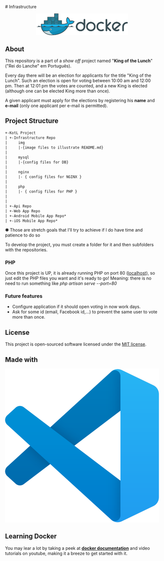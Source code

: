 <link rel="stylesheet" href="assets/project.css">
# Infrastructure

<p align="center"><img src="assets/docker_logo.svg" width="300" alt="This project uses Docker" /></p>

## About

This repository is a part of a _show off_ project named "**King of the Lunch**"
("Rei do Lanche" em Português).

Every day there will be an election for applicants for the title "King of the Lunch". Such an election is open for voting between 10:00 am and 12:00 pm. Then at 12:01 pm the votes are counted, and a new King is elected (although one can be elected King more than once).

A given applicant must apply for the elections by registering his **name** and **e-mail** (only one applicant per e-mail is permitted).

## Project Structure

```
+-KotL Project
| +-Infrastructure Repo
|     img
|     |-{image files to illustrate README.md}
|
|     mysql
|     |-{config files for DB}
|
|     nginx
|     |- { config files for NGINX }
|
|     php
|     |- { config files for PHP }
|
|
| +-Api Repo
| +-Web App Repo
| +-Android Mobile App Repo*
| +-iOS Mobile App Repo*
```

**✱** Those are stretch goals that I'll try to achieve if I do have time and patience to do so

To develop the project, you must create a folder for it and then subfolders with the repositories.

### PHP
Once this project is UP, it is already running PHP on port 80 ([localhost](http://localhost)), so just edit the PHP files you want and it's ready to go! Meaning: there is no need to run something like _php artisan serve --port=80_

### Future features

* Configure application if it should open voting in now work days.
* Ask for some id (email, Facebook id,...) to prevent the same user to vote more than once.


## License

This project is open-sourced software licensed under the [MIT license](https://opensource.org/licenses/MIT).

## Made with

<p align="center"><a href="https://code.visualstudio.com/" target="_blank"><img src="assets/vscode_icon.svg"/></a></p>

## Learning Docker

You may lear a lot by taking a peek at **[docker documentation](https://docs.docker.com/)** and video tutorials on youtube, making it a breeze to get started with it.
